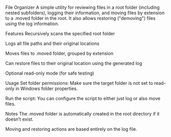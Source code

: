 File Organizer
A simple utility for reviewing files in a root folder (including nested subfolders), logging their information, and moving files by extension to a .moved folder in the root. It also allows restoring ("demoving") files using the log information.

Features
Recursively scans the specified root folder

Logs all file paths and their original locations

Moves files to .moved folder, grouped by extension

Can restore files to their original location using the generated log

Optional read-only mode (for safe testing)

Usage
Set folder permissions:
Make sure the target folder is not set to read-only in Windows folder properties.

Run the script:
You can configure the script to either just log or also move files.

Notes
The .moved folder is automatically created in the root directory if it doesn’t exist.

Moving and restoring actions are based entirely on the log file.
